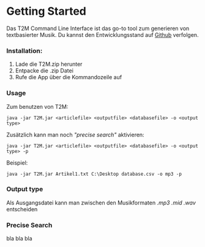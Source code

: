 # Getting Started 

Das T2M Command Line Interface ist das go-to tool zum generieren von textbasierter Musik. Du kannst den Entwicklungsstand auf [Github](https://github.com/AudiophileDev/T2M) verfolgen.

### Installation:

1. Lade die T2M.zip herunter
2. Entpacke die .zip Datei
3. Rufe die App über die Kommandozeile auf

### Usage

Zum benutzen von T2M:  
  
`java -jar T2M.jar <articlefile> <outputfile> <databasefile> -o <output type>`

Zusätzlich kann man noch _"precise search"_ aktivieren:  
  
`java -jar T2M.jar <articlefile> <outputfile> <databasefile> -o <output type> -p`

Beispiel:  
  
`java -jar T2M.jar Artikel1.txt C:\Desktop database.csv -o mp3 -p`

### Output type
  
Als Ausgangsdatei kann man zwischen den Musikformaten _.mp3 .mid .wav_ entscheiden  
  
### Precise Search  
  
bla bla bla
